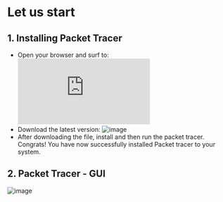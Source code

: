 # Let us start

## 1. Installing Packet Tracer
  - Open your browser and surf to: ![link](https://www.computernetworkingnotes.com/ccna-study-guide/download-packet-tracer-for-windows-and-linux.html)
  - Download the latest version: ![image](https://github.com/SirJosh-i/Simple-Internet-Simulation-using-Packet-Tracer/assets/69949528/f02d720e-2b28-4fda-9a30-ace28bc0d47b)
  - After downloading the file, install and then run the packet tracer.
Congrats! You have now successfully installed Packet tracer to your system. 

## 2. Packet Tracer - GUI
  ![image](https://github.com/SirJosh-i/Simple-Internet-Simulation-using-Packet-Tracer/assets/69949528/6211341c-f73d-416a-a9c5-23e96f0cced1)


